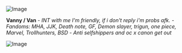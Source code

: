 ![Image](https://github.com/user-attachments/assets/0d06a3bd-2ab5-4f11-a254-556d76793c29)

**Vanny / Van** 
_- INT with me I'm friendly, if i don't reply i'm probs afk._ 
_- Fandoms: MHA, JJK, Death note, GF, Demon slayer, trigun, one piece, Marvel, Trollhunters, BSD_
_- Anti selfshippers and oc x canon get out_

![Image](https://github.com/user-attachments/assets/488798cc-bfa5-4fc6-ac76-b08162950ff2)
